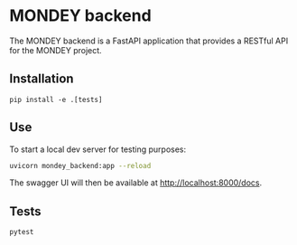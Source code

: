 # MONDEY backend

The MONDEY backend is a FastAPI application that provides a RESTful API for the MONDEY project.

## Installation

```pycon
pip install -e .[tests]
```

## Use

To start a local dev server for testing purposes:

```bash
uvicorn mondey_backend:app --reload
```

The swagger UI will then be available at [http://localhost:8000/docs](http://localhost:8000/docs).

## Tests

```pycon
pytest
```
